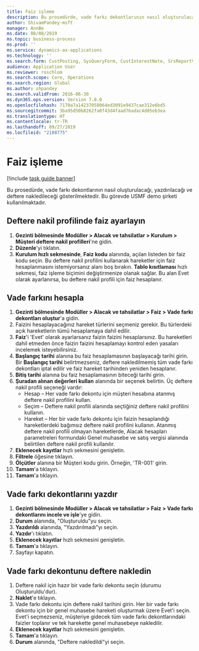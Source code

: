 ```yaml
---
title: Faiz işleme
description: Bu prosedürde, vade farkı dekontlarının nasıl oluşturulacağı, yazdırılacağı ve deftere nakledileceği gösterilmektedir.
author: ShivamPandey-msft
manager: AnnBe
ms.date: 08/08/2019
ms.topic: business-process
ms.prod: ''
ms.service: dynamics-ax-applications
ms.technology: ''
ms.search.form: CustPosting, SysQueryForm, CustInterestNote, SrsReportViewerForm
audience: Application User
ms.reviewer: roschlom
ms.search.scope: Core, Operations
ms.search.region: Global
ms.author: shpandey
ms.search.validFrom: 2016-06-30
ms.dyn365.ops.version: Version 7.0.0
ms.openlocfilehash: 7170a7a14237058064ed3091e9437cae312e6bd5
ms.sourcegitcommit: 3ba95d50b8262fa0f43d4faad76adac4d05eb3ea
ms.translationtype: HT
ms.contentlocale: tr-TR
ms.lasthandoff: 09/27/2019
ms.locfileid: "2188775"
---
```

# <a name="process-interest"></a>Faiz işleme

[!include [task guide banner](../../includes/task-guide-banner.md)]

Bu prosedürde, vade farkı dekontlarının nasıl oluşturulacağı, yazdırılacağı ve deftere nakledileceği gösterilmektedir. Bu görevde USMF demo şirketi kullanılmaktadır.


## <a name="set-up-interest-on-the-posting-profile"></a>Deftere nakil profilinde faiz ayarlayın
1. **Gezinti bölmesinde** **Modüller > Alacak ve tahsilatlar > Kurulum > Müşteri deftere nakil profilleri**'ne gidin.
2. **Düzenle**'yi tıklatın.
3. **Kurulum hızlı sekmesinde**, **Faiz kodu** alanında, açılan listeden bir faiz kodu seçin. Bu deftere nakil profilini kullanarak hareketler için faiz hesaplanmasını istemiyorsanız alanı boş bırakın. **Tablo kısıtlaması** hızlı sekmesi, faiz işleme biçimini değiştirmenize olanak sağlar. Bu alan Evet olarak ayarlanırsa, bu deftere nakil profili için faiz hesaplanır.  

## <a name="calculate-interest"></a>Vade farkını hesapla
1. **Gezinti bölmesinde** **Modüller > Alacak ve tahsilatlar > Faiz > Vade farkı dekontları oluştur**'a gidin.
2. Faizini hesaplayacağınız hareket türlerini seçmeniz gerekir. Bu türlerdeki açık hareketlerin tümü hesaplamaya dahil edilir.  
3. **Faiz**'i 'Evet' olarak ayarlarsanız faizin faizini hesaplarsınız. Bu hareketleri dahil etmeden önce faizin faizini hesaplamayı kontrol eden yasaları incelemek isteyebilirsiniz.  
4. **Başlangıç tarihi** alanına bu faiz hesaplamasının başlayacağı tarihi girin. Bir **Başlangıç tarihi** belirtmezseniz, deftere nakledilmemiş tüm vade farkı dekontları iptal edilir ve faiz hareket tarihinden yeniden hesaplanır.
5. **Bitiş tarihi** alanına bu faiz hesaplamasının biteceği tarihi girin.
6. **Şuradan alınan değerleri kullan** alanında bir seçenek belirtin. Üç deftere nakil profili seçeneği vardır:
    - Hesap – Her vade farkı dekontu için müşteri hesabına atanmış deftere nakil profilini kullan. 
    - Seçim – Deftere nakil profili alanında seçtiğiniz deftere nakil profilini kullanın.
    - Hareket – Her bir vade farkı dekontu için faizin hesaplandığı hareketlerdeki bağımsız deftere nakil profilini kullanın. Atanmış deftere nakil profili olmayan hareketlerde, Alacak hesapları parametreleri formundaki Genel muhasebe ve satış vergisi alanında belirtilen deftere nakil profili kullanılır.  
7. **Eklenecek kayıtlar** hızlı sekmesini genişletin.
8. **Filtrele** öğesine tıklayın.
9. **Ölçütler** alanına bir Müşteri kodu girin. Örneğin, 'TR-001' girin.
6. **Tamam**'a tıklayın.
7. **Tamam**'a tıklayın.

## <a name="print-interest-notes"></a>Vade farkı dekontlarını yazdır
1. **Gezinti bölmesinde** **Modüller > Alacak ve tahsilatlar > Faiz > Vade farkı dekontlarını incele ve işle**'ye gidin.
2. **Durum** alanında, "Oluşturuldu"yu seçin.
3. **Yazdırıldı** alanında, "Yazdırılmadı"yı seçin.
4. **Yazdır**'ı tıklatın.
5. **Eklenecek kayıtlar** hızlı sekmesini genişletin.
6. **Tamam**'a tıklayın.
7. Sayfayı kapatın.

## <a name="post-the-interest-note"></a>Vade farkı dekontunu deftere nakledin
1. Deftere nakil için hazır bir vade farkı dekontu seçin (durumu Oluşturuldu'dur).
2. **Naklet**'e tıklayın.
3. Vade farkı dekontu için deftere nakil tarihini girin. Her bir vade farkı dekontu için bir genel muhasebe hareketi oluşturmak üzere Evet'i seçin. Evet'i seçmezseniz, müşteriye gidecek tüm vade farkı dekontlarındaki faizler toplanır ve tek harekette genel muhasebeye nakledilir.  
4. **Eklenecek kayıtlar** hızlı sekmesini genişletin.
5. **Tamam**'a tıklayın.
6. **Durum** alanında, "Deftere nakledildi"yi seçin.

